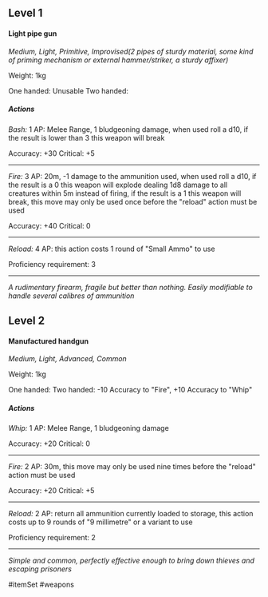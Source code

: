 ## Level 1
#### Light pipe gun
*Medium, Light, Primitive, Improvised(2 pipes of sturdy material, some kind of priming mechanism or external hammer/striker, a sturdy affixer)*

Weight: 1kg

One handed: Unusable
Two handed:

##### Actions

*Bash:* 1 AP: Melee Range, 1 bludgeoning damage, when used roll a d10, if the result is lower than 3 this weapon will break

Accuracy: +30
Critical: +5

---

*Fire:* 3 AP: 20m, -1 damage to the ammunition used, when used roll a d10, if the result is a 0 this weapon will explode dealing 1d8 damage to all creatures within 5m instead of firing, if the result is a 1 this weapon will break, this move may only be used once before the "reload" action must be used

Accuracy: +40
Critical: 0

---

*Reload:* 4 AP: this action costs 1 round of "Small Ammo" to use

Proficiency requirement: 3

---
*A rudimentary firearm, fragile but better than nothing. Easily modifiable to handle several calibres of ammunition*

## Level 2
#### Manufactured handgun
*Medium, Light, Advanced, Common*

Weight: 1kg

One handed:
Two handed: -10 Accuracy to "Fire", +10 Accuracy to "Whip"

##### Actions

*Whip:* 1 AP: Melee Range, 1 bludgeoning damage

Accuracy: +20
Critical: 0

---

*Fire:* 2 AP: 30m, this move may only be used nine times before the "reload" action must be used

Accuracy: +20
Critical: +5

---

*Reload:* 2 AP: return all ammunition currently loaded to storage, this action costs up to 9 rounds of "9 millimetre" or a variant to use

Proficiency requirement: 2

---
*Simple and common, perfectly effective enough to bring down thieves and escaping prisoners*

#itemSet #weapons 